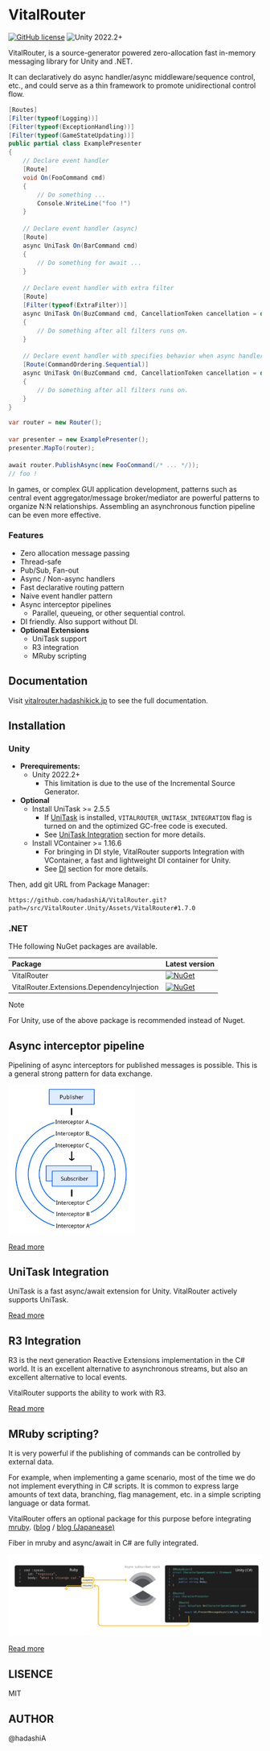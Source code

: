 # VitalRouter

[![GitHub license](https://img.shields.io/github/license/hadashiA/VitalRouter)](./LICENSE)
![Unity 2022.2+](https://img.shields.io/badge/unity-2022.2+-000.svg)

VitalRouter, is a source-generator powered zero-allocation fast in-memory messaging library for Unity and .NET.

It can declaratively do async handler/async middleware/sequence control, etc., and could serve as a thin framework to promote unidirectional control flow.

```csharp
[Routes]
[Filter(typeof(Logging))]
[Filter(typeof(ExceptionHandling))]
[Filter(typeof(GameStateUpdating))]
public partial class ExamplePresenter
{
    // Declare event handler
    [Route]
    void On(FooCommand cmd)
    {
        // Do something ...
        Console.WriteLine("foo !")
    }

    // Declare event handler (async)
    [Route] 
    async UniTask On(BarCommand cmd)
    {
        // Do something for await ...
    }
    
    // Declare event handler with extra filter
    [Route]
    [Filter(typeof(ExtraFilter))]
    async UniTask On(BuzCommand cmd, CancellationToken cancellation = default)
    {
        // Do something after all filters runs on.
    }
       
    // Declare event handler with specifies behavior when async handlers are executed concurrently
    [Route(CommandOrdering.Sequential)]
    async UniTask On(BuzCommand cmd, CancellationToken cancellation = default)
    {
        // Do something after all filters runs on.
    }
}
```

```cs
var router = new Router();

var presenter = new ExamplePresenter();
presenter.MapTo(router);

await router.PublishAsync(new FooCommand(/* ... */));
// foo !
```

In games, or complex GUI application development, patterns such as central event aggregator/message broker/mediator are powerful patterns to organize N:N relationships.
Assembling an asynchronous function pipeline can be even more effective.

### Features

- Zero allocation message passing
- Thread-safe
- Pub/Sub, Fan-out
- Async / Non-async handlers
- Fast declarative routing pattern
- Naive event handler pattern
- Async interceptor pipelines
    - Parallel, queueing, or other sequential control.
- DI friendly. Also support without DI.
- **Optional Extensions**
    - UniTask support
    - R3 integration
    - MRuby scripting

## Documentation

Visit [vitalrouter.hadashikick.jp](https://vitalrouter.hadashikick.jp) to see the full documentation.

## Installation

### Unity

- **Prerequirements:**
    - Unity 2022.2+
        - This limitation is due to the use of the Incremental Source Generator.
- **Optional**
    - Install UniTask >= 2.5.5
        - If [UniTask](https://github.com/Cysharp/UniTask) is installed, `VITALROUTER_UNITASK_INTEGRATION` flag is turned on and the optimized GC-free code is executed.
        - See [UniTask Integration](./website/docs/extensions/unitask.md) section for more details.
    - Install VContainer >= 1.16.6
        - For bringing in DI style, VitalRouter supports Integration with VContainer, a fast and lightweight DI container for Unity.
        - See [DI](./website/docs/di/vcontainer.md) section for more details.

Then, add git URL from Package Manager:

```
https://github.com/hadashiA/VitalRouter.git?path=/src/VitalRouter.Unity/Assets/VitalRouter#1.7.0
```

### .NET

THe following NuGet packages are available.

| Package | Latest version |
|:------------ |:----------- |
| VitalRouter | [![NuGet](https://img.shields.io/nuget/v/VitalRouter)](https://www.nuget.org/packages/VitalRouter) | 
| VitalRouter.Extensions.DependencyInjection | [![NuGet](https://img.shields.io/nuget/v/VitalRouter.Extensions.DependencyInjection)](https://www.nuget.org/packages/VitalRouter.Extensions.DependencyInjection) | 

> [!NOTE]
> For Unity, use of the above package is recommended instead of Nuget.


## Async interceptor pipeline

Pipelining of async interceptors for published messages is possible. This is a general strong pattern for data exchange.

<img src="./website/docs/assets/diagram_interceptors.svg" alt="Interceptor Diagram" width="50%" />

[Read more](https://vitalrouter.hadashikick.jp/pipeline/interceptor)

## UniTask Integration

UniTask is a fast async/await extension for Unity. VitalRouter actively supports UniTask.

[Read more](https://vitalrouter.hadashikick.jp/extensions/unitask)

## R3 Integration

R3 is the next generation Reactive Extensions implementation in the C# world. It is an excellent alternative to asynchronous streams, but also an excellent alternative to local events.

VitalRouter supports the ability to work with R3.

[Read more](https://vitalrouter.hadashikick.jp/extensions/r3)

## MRuby scripting?

It is very powerful if the publishing of commands can be controlled by external data.

For example, when implementing a game scenario, most of the time we do not implement everything in C# scripts. It is common to express large amounts of text data, branching, flag management, etc. in a simple scripting language or data format.

VitalRouter offers an optional package for this purpose before integrating [mruby](https://github.com/mruby/mruby). ([blog](https://medium.com/@hadashiA/vitalrouter-mruby-generic-ruby-scripting-framework-for-unity-d1b2234a5c33) / [blog (Japanease)](https://hadashikick.land/tech/vitalrouter-mruby)

Fiber in mruby and async/await in C# are fully integrated.

![MRuby and C# Diagram](./website/docs/assets/diagram_mruby.svg)

[Read more](https://vitalrouter.hadashikick.jp/extensions/mruby)

## LISENCE

MIT

## AUTHOR

@hadashiA
